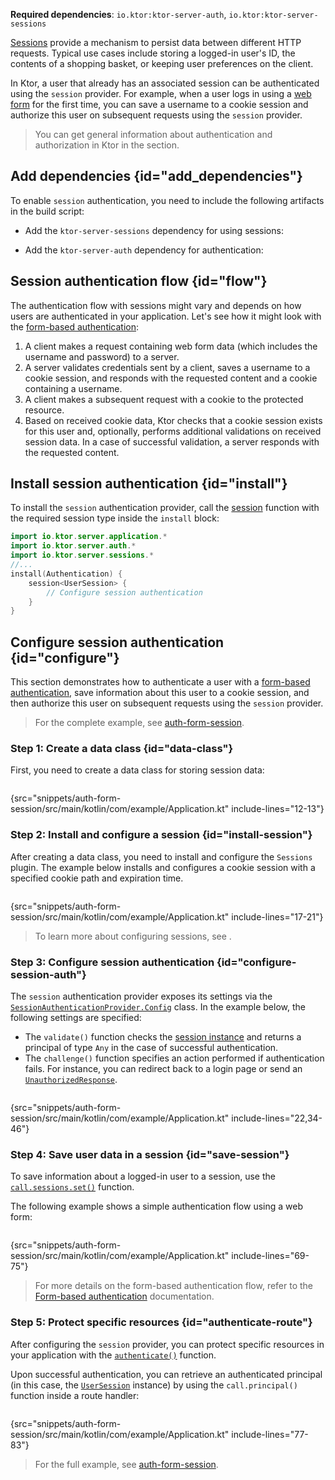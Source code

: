 [//]: # (title: Session authentication in Ktor Server)

<show-structure for="chapter" depth="2"/>

<tldr>
<p>
<b>Required dependencies</b>: <code>io.ktor:ktor-server-auth</code>, <code>io.ktor:ktor-server-sessions</code>
</p>
<var name="example_name" value="auth-form-session"/>
<include from="lib.topic" element-id="download_example"/>
<include from="lib.topic" element-id="native_server_not_supported"/>
</tldr>


[Sessions](server-sessions.md) provide a mechanism to persist data between different HTTP requests. Typical use cases include storing a logged-in user's ID, the contents of a shopping basket, or keeping user preferences on the client. 

In Ktor, a user that already has an associated session can be authenticated using the `session` provider. For example, when a user logs in using a [web form](server-form-based-auth.md) for the first time, you can save a username to a cookie session and authorize this user on subsequent requests using the `session` provider.

> You can get general information about authentication and authorization in Ktor in the [](server-auth.md) section.

## Add dependencies {id="add_dependencies"}
To enable `session` authentication, you need to include the following artifacts in the build script:

* Add the `ktor-server-sessions` dependency for using sessions:

  <var name="artifact_name" value="ktor-server-sessions"/>
  <include from="lib.topic" element-id="add_ktor_artifact"/>

* Add the `ktor-server-auth` dependency for authentication:

  <var name="artifact_name" value="ktor-server-auth"/>
  <include from="lib.topic" element-id="add_ktor_artifact"/>

## Session authentication flow {id="flow"}

The authentication flow with sessions might vary and depends on how users are authenticated in your application. Let's see how it might look with the [form-based authentication](server-form-based-auth.md):

1. A client makes a request containing web form data (which includes the username and password) to a server.
2. A server validates credentials sent by a client, saves a username to a cookie session, and responds with the requested content and a cookie containing a username.
3. A client makes a subsequent request with a cookie to the protected resource.
4. Based on received cookie data, Ktor checks that a cookie session exists for this user and, optionally, performs additional validations on received session data. In a case of successful validation, a server responds with the requested content.


## Install session authentication {id="install"}
To install the `session` authentication provider, call the [session](https://api.ktor.io/ktor-server/ktor-server-plugins/ktor-server-auth/io.ktor.server.auth/session.html) function with the required session type inside the `install` block:

```kotlin
import io.ktor.server.application.*
import io.ktor.server.auth.*
import io.ktor.server.sessions.*
//...
install(Authentication) {
    session<UserSession> {
        // Configure session authentication
    }
}
```

## Configure session authentication {id="configure"}

This section demonstrates how to authenticate a user with a [form-based authentication](server-form-based-auth.md), save
information about this user to a cookie session, and then authorize this user on subsequent requests using the `session`
provider.

> For the complete example, see
> [auth-form-session](https://github.com/ktorio/ktor-documentation/tree/%ktor_version%/codeSnippets/snippets/auth-form-session).

### Step 1: Create a data class {id="data-class"}

First, you need to create a data class for storing session data:

```kotlin
```
{src="snippets/auth-form-session/src/main/kotlin/com/example/Application.kt" include-lines="12-13"}

### Step 2: Install and configure a session {id="install-session"}

After creating a data class, you need to install and configure the `Sessions` plugin. The example below
installs and configures a cookie session with a specified cookie path and expiration time.

```kotlin
```

{src="snippets/auth-form-session/src/main/kotlin/com/example/Application.kt" include-lines="17-21"}

> To learn more about configuring sessions, see [](server-sessions.md#configuration_overview).


### Step 3: Configure session authentication {id="configure-session-auth"}

The `session` authentication provider exposes its settings via
the [
`SessionAuthenticationProvider.Config`](https://api.ktor.io/ktor-server/ktor-server-plugins/ktor-server-auth/io.ktor.server.auth/-session-authentication-provider/-config/index.html)
class. In the example below, the following settings are specified:

* The `validate()` function checks the [session instance](#data-class) and returns a principal of type `Any` in the case
  of successful authentication.
* The `challenge()` function specifies an action performed if authentication fails. For instance, you can redirect back
  to a login page or send an [
  `UnauthorizedResponse`](https://api.ktor.io/ktor-server/ktor-server-plugins/ktor-server-auth/io.ktor.server.auth/-unauthorized-response/index.html).

```kotlin
```
{src="snippets/auth-form-session/src/main/kotlin/com/example/Application.kt" include-lines="22,34-46"}


### Step 4: Save user data in a session {id="save-session"}

To save information about a logged-in user to a session, use the [
`call.sessions.set()`](server-sessions.md#use_sessions)
function.

The following example shows a simple authentication flow using a web form:

```kotlin
```

{src="snippets/auth-form-session/src/main/kotlin/com/example/Application.kt" include-lines="69-75"}

> For more details on the form-based authentication flow, refer to
the [Form-based authentication](server-form-based-auth.md) documentation.

### Step 5: Protect specific resources {id="authenticate-route"}

After configuring the `session` provider, you can protect specific resources in your application with the
[`authenticate()`](server-auth.md#authenticate-route) function.

Upon successful authentication, you can
retrieve an authenticated principal (in this case, the [`UserSession`](#data-class) instance) by
using the `call.principal()` function inside a route handler:

```kotlin
```

{src="snippets/auth-form-session/src/main/kotlin/com/example/Application.kt" include-lines="77-83"}

> For the full example, see
> [auth-form-session](https://github.com/ktorio/ktor-documentation/tree/%ktor_version%/codeSnippets/snippets/auth-form-session).
